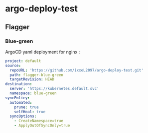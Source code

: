 # argo-deploy-test

## Flagger
### Blue-green

ArgoCD yaml deployment for nginx :
```yaml
project: default
source:
  repoURL: 'https://github.com/ixxeL2097/argo-deploy-test.git'
  path: flagger-blue-green
  targetRevision: HEAD
destination:
  server: 'https://kubernetes.default.svc'
  namespace: blue-green
syncPolicy:
  automated:
    prune: true
    selfHeal: true
  syncOptions:
    - CreateNamespace=true
    - ApplyOutOfSyncOnly=true
```